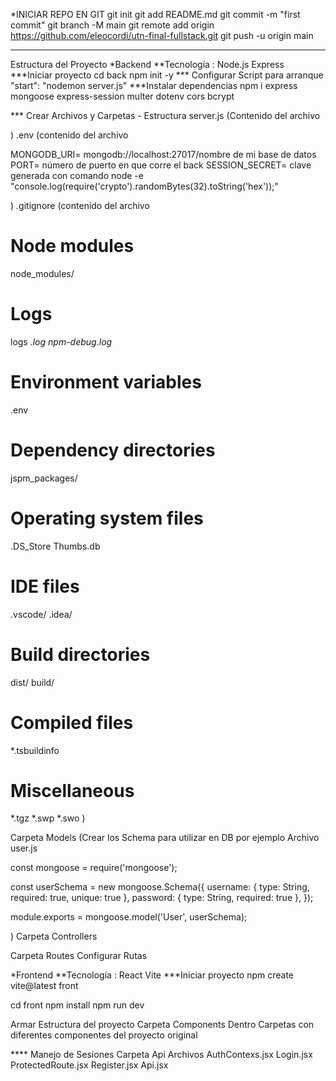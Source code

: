 *INICIAR REPO EN GIT
git init
git add README.md
git commit -m "first commit"
git branch -M main
git remote add origin https://github.com/eleocordi/utn-final-fullstack.git
git push -u origin main

****************

Estructura del Proyecto
*Backend
**Tecnología : Node.js Express 
***Iniciar proyecto
cd back
npm init -y 
*** Configurar Script para arranque
 "start": "nodemon server.js"
***Instalar dependencias
npm i express mongoose express-session multer dotenv cors bcrypt


*** Crear Archivos y Carpetas - Estructura
server.js
(Contenido del archivo

)
.env
(contenido del archivo

MONGODB_URI= mongodb://localhost:27017/nombre de mi base de datos
PORT= número de puerto en que corre el back
SESSION_SECRET= clave generada con comando node -e "console.log(require('crypto').randomBytes(32).toString('hex'));"

)
.gitignore 
(contenido del archivo

# Node modules
node_modules/

# Logs
logs
*.log
npm-debug.log*

# Environment variables
.env

# Dependency directories
jspm_packages/

# Operating system files
.DS_Store
Thumbs.db

# IDE files
.vscode/
.idea/

# Build directories
dist/
build/

# Compiled files
*.tsbuildinfo

# Miscellaneous
*.tgz
*.swp
*.swo
)

Carpeta Models
(Crear los Schema para utilizar en DB
por ejemplo
Archivo user.js 

const mongoose = require('mongoose');

const userSchema = new mongoose.Schema({
  username: { type: String, required: true, unique: true },
  password: { type: String, required: true },
});

module.exports = mongoose.model('User', userSchema); 

)
Carpeta Controllers

Carpeta Routes
Configurar Rutas 



*Frontend
**Tecnología : React Vite 
***Iniciar proyecto
npm create vite@latest front

  cd front
  npm install
  npm run dev

  Armar Estructura del proyecto
  Carpeta Components
  Dentro Carpetas con diferentes componentes del proyecto original

  
  **** Manejo de Sesiones 
  Carpeta Api
  Archivos
  AuthContexs.jsx
  Login.jsx
  ProtectedRoute.jsx
  Register.jsx
  Api.jsx

  